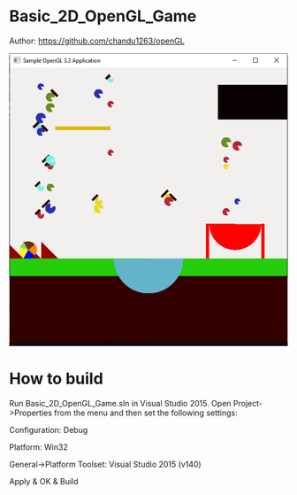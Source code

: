 # Basic_2D_OpenGL_Game

Author: https://github.com/chandu1263/openGL

![](https://github.com/game-works/Basic_2D_OpenGL_Game/blob/master/screenshot.PNG)

# How to build
Run Basic_2D_OpenGL_Game.sln in Visual Studio 2015. Open Project->Properties from the menu and then set the following settings:

Configuration: Debug

Platform: Win32

General->Platform Toolset: Visual Studio 2015 (v140)

Apply & OK & Build
